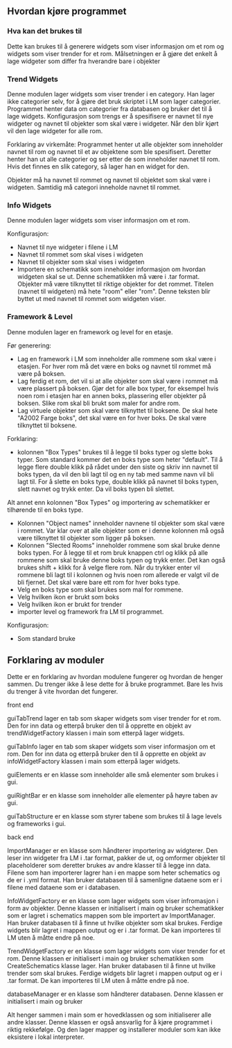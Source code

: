 

## Hvordan kjøre programmet

### Hva kan det brukes til 
Dette kan brukes til å generere widgets som viser informasjon om et rom og widgets som viser trender for et rom.
Målsetningen er å gjøre det enkelt å lage widgeter som differ fra hverandre bare i objekter 

### Trend Widgets 

Denne modulen lager widgets som viser trender i en category. Han lager ikke categorier selv, for å gjøre det bruk 
skriptet i LM som lager categorier. Programmet henter data om categorier fra databasen og bruker det til å lage
widgets. 
Konfigurasjon som trengs er å spesifisere er navnet til nye widgeter og navnet til objekter som skal være i widgeter.
Når den blir kjørt vil den lage widgeter for alle rom. 

Forklaring av virkemåte:
Programmet henter ut alle objekter som inneholder navnet til rom og navnet til et av objektene som ble spesifisert. 
Deretter henter han ut alle categorier og ser etter de som inneholder navnet til rom. Hvis det finnes en slik
category, så lager han en widget for den. 

Objekter må ha navnet til rommet og navnet til objektet som skal være i widgeten.
Samtidig må categori inneholde navnet til rommet.

### Info Widgets 

Denne modulen lager widgets som viser informasjon om et rom. 

Konfigurasjon:
* Navnet til nye widgeter i filene i LM 
* Navnet til rommet som skal vises i widgeten 
* Navnet til objekter som skal vises i widgeten
* Importere en schematikk som inneholder informasjon om hvordan widgeten skal se ut. Denne schematikken må være i .tar 
format. Objekter må være tilknyttet til riktige objekter for det rommet. Titelen (navnet til widgeten) må hete "room"
eller "rom". Denne teksten blir byttet ut med navnet til rommet som widgeten viser.


### Framework & Level 

Denne modulen lager en framework og level for en etasje. 

Før generering:
* Lag en framework i LM som inneholder alle rommene som skal være i etasjen. For hver rom må det være en boks og navnet
til rommet må være på boksen.
* Lag ferdig et rom, det vil si at alle objekter som skal være i rommet må være plassert på boksen. Gjør det for alle 
box typer, for eksempel hvis noen rom i etasjen har en annen boks, plassering eller objekter på boksen. Slike rom 
skal bli brukt som maler for andre rom. 
* Lag virtuele objekter som skal være tilknyttet til boksene. De skal hete "A2002 Farge boks", det skal være en for
hver boks. De skal være tilknyttet til boksene. 

Forklaring:
* kolonnen "Box Types" brukes til å legge til boks typer og slette boks typer. Som standard kommer det en boks type som
heter "default". Til å legge flere double klikk på rådet under den siste og skriv inn navnet til boks typen, da vil 
den bli lagt til og en ny tab med samme navn vil bli lagt til. For å slette en boks type, double klikk på navnet til
boks typen, slett navnet og trykk enter. Da vil boks typen bli slettet.

Alt annet enn kolonnen "Box Types" og importering av schematikker er tilhørende til en boks type.

* Kolonnen "Object names" inneholder navnene til objekter som skal være i rommet. Var klar over at alle objekter som 
er i denne kolonnen må også være tilknyttet til objekter som ligger på boksen. 
* Kolonnen "Slected Rooms" inneholder rommene som skal bruke denne boks typen. For å legge til et rom bruk knappen
ctrl og klikk på alle rommene som skal bruke denne boks typen og trykk enter. Det kan også brukes shift + klikk for
å velge flere rom. Når du trykker enter vil rommene bli lagt til i kolonnen og hvis noen rom allerede er valgt vil de
bli fjernet. Det skal være bare ett rom for hver boks type.
* Velg en boks type som skal brukes som mal for rommene.
* Velg hvilken ikon er brukt som boks 
* Velg hvilken ikon er brukt for trender 
* importer level og framework fra LM til programmet.

Konfigurasjon:
* Som standard bruke











## Forklaring av moduler
Dette er en forklaring av hvordan modulene fungerer og hvordan de henger sammen. Du trenger ikke å lese dette for å
bruke programmet. Bare les hvis du trenger å vite hvordan det fungerer. 

front end 

guiTabTrend lager en tab som skaper widgets som viser trender for et rom. Den for inn data og etterpå bruker den til
å opprette en objekt av trendWidgetFactory klassen i main som etterpå lager widgets.

guiTabInfo lager en tab som skaper widgets som viser informasjon om et rom. Den for inn data og etterpå bruker den til
å opprette en objekt av infoWidgetFactory klassen i main som etterpå lager widgets.

guiElements er en klasse som inneholder alle små elementer som brukes i gui. 

guiRightBar er en klasse som inneholder alle elementer på høyre taben av gui.

guiTabStructure er en klasse som styrer tabene som brukes til å lage levels og frameworks i gui. 


back end 

ImportManager er en klasse som håndterer importering av widgterer. Den leser inn widgeter fra LM i .tar format, 
pakker de ut, og omformer objekter til placeholderer som deretter brukes av andre klasser til å legge inn data. 
Filene som han importerer lagrer han i en mappe som heter schematics og de er i .yml format. Han bruker databasen til 
å samenligne dataene som er i filene med dataene som er i databasen.

InfoWidgetFactory er en klasse som lager widgets som viser infromasjon i form av objekter. 
Denne klassen er initialisert i main og bruker schematikker som er lagret i schematics mappen som ble importert av
ImportManager. Han bruker databasen til å finne ut hvilke objekter som skal brukes. Ferdige widgets blir lagret i
mappen output og er i .tar format. De kan importeres til LM uten å måtte endre på noe. 

TrendWidgetFactory er en klasse som lager widgets som viser trender for et rom. Denne klassen er initialisert i main
og bruker schematikken som CreateSchematics klasse lager. Han bruker databasen til å finne ut hvilke trender som skal 
brukes. Ferdige widgets blir lagret i mappen output og er i .tar format. De kan importeres til LM uten å måtte endre 
på noe. 

databaseManager er en klasse som håndterer databasen. Denne klassen er initialisert i main og bruker 

Alt henger sammen i main som er hovedklassen og som initialiserer alle andre klasser. Denne klassen er også ansvarlig
for å kjøre programmet i riktig rekkefølge. Og den lager mapper og installerer moduler som kan ikke eksistere i 
lokal interpreter.
